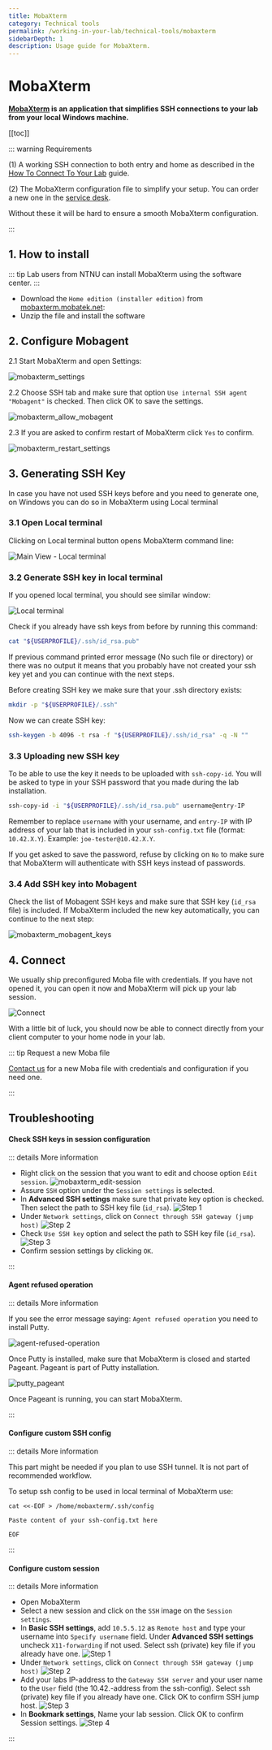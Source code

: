 ```yaml
---
title: MobaXterm
category: Technical tools
permalink: /working-in-your-lab/technical-tools/mobaxterm
sidebarDepth: 1
description: Usage guide for MobaXterm.
---
```


# MobaXterm

**[MobaXterm](https://mobaxterm.mobatek.net/) is an application that simplifies SSH connections to your lab from your local Windows machine.**

[[toc]]

::: warning Requirements

(1) A working SSH connection to both entry and home as described in the [How To Connect To Your Lab](/getting-started/) guide.

(2) The MobaXterm configuration file to simplify your setup. You can order a new one in the [service desk](/service-desk/user-orders/#mobaxterm-configuration-file).

Without these it will be hard to ensure a smooth MobaXterm configuration.

:::

## 1. How to install

::: tip
Lab users from NTNU can install MobaXterm using the software center.
:::

- Download the `Home edition (installer edition)` from [mobaxterm.mobatek.net](https://mobaxterm.mobatek.net/download.html):
- Unzip the file and install the software

## 2. Configure Mobagent

2.1 Start MobaXterm and open Settings:

![mobaxterm_settings](./images/mobaxterm_settings.png)

2.2 Choose SSH tab and make sure that option `Use internal SSH agent "Mobagent"` is checked. Then click OK to save the settings.

![mobaxterm_allow_mobagent](./images/mobaxterm_allow_mobagent.png)

2.3 If you are asked to confirm restart of MobaXterm click `Yes` to confirm.

![mobaxterm_restart_settings](./images/mobaxterm_restart_settings.png)

## 3. Generating SSH Key

In case you have not used SSH keys before and you need to generate one, on Windows you can do so in MobaXterm using Local terminal

### 3.1 Open Local terminal

Clicking on Local terminal button opens MobaXterm command line:

![Main View - Local terminal](./images/mobaxterm_main-local_terminal.png)

### 3.2 Generate SSH key in local terminal

If you opened local terminal, you should see similar window:

![Local terminal](./images/mobaxterm_local_terminal.png)

Check if you already have ssh keys from before by running this command:

```bash
cat "${USERPROFILE}/.ssh/id_rsa.pub"
```

If previous command printed error message (No such file or directory) or there was no output it means that you probably have not created your ssh key yet and you can continue with the next steps.

Before creating SSH key we make sure that your .ssh directory exists:

```bash
mkdir -p "${USERPROFILE}/.ssh"
```

Now we can create SSH key:

```bash
ssh-keygen -b 4096 -t rsa -f "${USERPROFILE}/.ssh/id_rsa" -q -N ""
```

### 3.3 Uploading new SSH key

To be able to use the key it needs to be uploaded with `ssh-copy-id`.
You will be asked to type in your SSH password that you made during the lab installation.

```bash
ssh-copy-id -i "${USERPROFILE}/.ssh/id_rsa.pub" username@entry-IP
```

Remember to replace `username` with your username, and `entry-IP` with IP address of your lab that
is included in your `ssh-config.txt` file (format: `10.42.X.Y`). Example: `joe-tester@10.42.X.Y`.

If you get asked to save the password, refuse by clicking on `No` to make sure that MobaXterm
will authenticate with SSH keys instead of passwords.

### 3.4 Add SSH key into Mobagent

Check the list of Mobagent SSH keys and make sure that SSH key (`id_rsa` file) is included. If MobaXterm included the new key automatically, you can continue to the next step:

![mobaxterm_mobagent_keys](./images/mobaxterm_mobagent_add_key.png)

## 4. Connect

We usually ship preconfigured Moba file with credentials.
If you have not opened it, you can open it now and MobaXterm will pick up your lab session.

![Connect](./images/mobaxterm_step5.png)

With a little bit of luck, you should now be able to connect directly from your client computer to your home node in your lab.

::: tip Request a new Moba file

[Contact us](/contact) for a new Moba file with credentials and configuration if you need one.

:::

## Troubleshooting

#### Check SSH keys in session configuration

::: details More information

- Right click on the session that you want to edit and choose option `Edit session`.
  ![mobaxterm_edit-session](./images/mobaxterm_edit-session.png)
- Assure `SSH` option under the `Session settings` is selected.
- In **Advanced SSH settings** make sure that private key option is checked. Then select the path to SSH key file (`id_rsa`).
  ![Step 1](./images/mobaxterm_step1.png)
- Under `Network settings`, click on `Connect through SSH gateway (jump host)`
  ![Step 2](./images/mobaxterm_step2.png)
- Check `Use SSH key` option and select the path to SSH key file (`id_rsa`).
  ![Step 3](./images/mobaxterm_step3.png)
- Confirm session settings by clicking `OK`.

:::

#### Agent refused operation

::: details More information

If you see the error message saying: `Agent refused operation` you need to install Putty.

![agent-refused-operation](./images/mobaxterm_ssh-agent-refused-operation.png)

Once Putty is installed, make sure that MobaXterm is closed and started Pageant. Pageant is part of Putty installation.

![putty_pageant](./images/putty_pageant.png)

Once Pageant is running, you can start MobaXterm.

:::

#### Configure custom SSH config

::: details More information

This part might be needed if you plan to use SSH tunnel. It is not part of recommended workflow.

To setup ssh config to be used in local terminal of MobaXterm use:

```
cat <<-EOF > /home/mobaxterm/.ssh/config

Paste content of your ssh-config.txt here

EOF
```

:::


#### Configure custom session

::: details More information

- Open MobaXterm
- Select a new session and click on the `SSH` image on the `Session settings`.
- In **Basic SSH settings**, add `10.5.5.12` as `Remote host` and type your username into `Specify username` field. Under **Advanced SSH settings** uncheck `X11-forwarding` if not used. Select ssh (private) key file if you already have one.
  ![Step 1](./images/mobaxterm_step1.png "MobaXterm - Step 1")
- Under `Network settings`, click on `Connect through SSH gateway (jump host)`
  ![Step 2](./images/mobaxterm_step2.png "MobaXterm - Step 2")
- Add your labs IP-address to the `Gateway SSH server` and your user name to the `User` field (the 10.42.-address from the ssh-config). Select ssh (private) key file if you already have one. Click OK to confirm SSH jump host.
  ![Step 3](./images/mobaxterm_step3.png "MobaXterm - Step 3")
- In **Bookmark settings**, Name your lab session. Click OK to confirm Session settings.
  ![Step 4](./images/mobaxterm_step4.png "MobaXterm - Step 4")

:::
